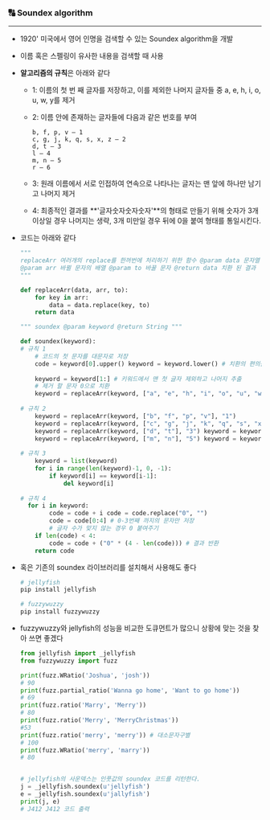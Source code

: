 ### 🔠 Soundex algorithm

---

- 1920' 미국에서 영어 인명을 검색할 수 있는 Soundex algorithm을 개발

- 이름 혹은 스펠링이 유사한 내용을 검색할 때 사용

- **알고리즘의 규칙**은 아래와 같다

  - 1: 이름의 첫 번 째 글자를 저장하고, 이를 제외한 나머지 글자들 중 a, e, h, i, o, u, w, y를 제거

  - 2: 이름 안에 존재하는 글자들에 다음과 같은 번호를 부여

    ```
    b, f, p, v — 1
    c, g, j, k, q, s, x, z — 2
    d, t — 3
    l — 4
    m, n — 5
    r — 6
    ```

  - 3: 원래 이름에서 서로 인접하여 연속으로 나타나는 글자는 맨 앞에 하나만 남기고 나머지 제거

  - 4: 최종적인 결과를 **'글자숫자숫자숫자'**의 형태로 만들기 위해 숫자가 3개 이상일 경우 나머지는 생략, 3개 미만일 경우 뒤에 0을 붙여 형태를 통일시킨다.

  

- 코드는 아래와 같다

  ``` python
  """
  replaceArr 여러개의 replace를 한꺼번에 처리하기 위한 함수 @param data 문자열 
  @param arr 바뀔 문자의 배열 @param to 바꿀 문자 @return data 치환 된 결과 
  """ 
  
  def replaceArr(data, arr, to): 
      for key in arr: 
          data = data.replace(key, to)    
      return data 
  
  """ soundex @param keyword @return String """ 
  
  def soundex(keyword): 
  # 규칙 1 
      # 코드의 첫 문자를 대문자로 저장 
      code = keyword[0].upper() keyword = keyword.lower() # 치환의 편의를 위해 모두 소문자로 치환 
      
      keyword = keyword[1:] # 키워드에서 맨 첫 글자 제외하고 나머지 추출 
      # 제거 할 문자 0으로 치환 
      keyword = replaceArr(keyword, ["a", "e", "h", "i", "o", "u", "w", "y"], "0") 
      
  # 규칙 2 
      keyword = replaceArr(keyword, ["b", "f", "p", "v"], "1") 
      keyword = replaceArr(keyword, ["c", "g", "j", "k", "q", "s", "x", "z"], "2")
      keyword = replaceArr(keyword, ["d", "t"], "3") keyword = keyword.replace("l", "4")
      keyword = replaceArr(keyword, ["m", "n"], "5") keyword = keyword.replace("r", "6") 
      
  # 규칙 3 
      keyword = list(keyword) 
      for i in range(len(keyword)-1, 0, -1): 
          if keyword[i] == keyword[i-1]: 
              del keyword[i] 
              
  # 규칙 4 
  	for i in keyword: 
          code = code + i code = code.replace("0", "") 
          code = code[0:4] # 0-3번째 까지의 문자만 저장 
          # 글자 수가 맞지 않는 경우 0 붙여주기 
      if len(code) < 4: 
          code = code + ("0" * (4 - len(code))) # 결과 반환 
      return code 
  ```



- 혹은 기존의 soundex 라이브러리를 설치해서 사용해도 좋다

  ``` bash
  # jellyfish
  pip install jellyfish
  
  # fuzzywuzzy
  pip install fuzzywuzzy
  ```



- fuzzywuzzy와 jellyfish의 성능을 비교한 도큐먼트가 많으니 상황에 맞는 것을 찾아 쓰면 좋겠다

  ``` python
  from jellyfish import _jellyfish
  from fuzzywuzzy import fuzz
  
  print(fuzz.WRatio('Joshua', 'josh'))
  # 90
  print(fuzz.partial_ratio('Wanna go home', 'Want to go home'))
  # 69
  print(fuzz.ratio('Marry', 'Merry'))
  # 80
  print(fuzz.ratio('Merry', 'MerryChristmas'))
  #53
  print(fuzz.ratio('merry', 'merry')) # 대소문자구별
  # 100
  print(fuzz.WRatio('merry', 'marry'))
  # 80
  
  
  # jellyfish의 사운덱스는 인풋값의 soundex 코드를 리턴한다.
  j = _jellyfish.soundex(u'jellyfish')
  e = _jellyfish.soundex(u'jallyfish')
  print(j, e) 
  # J412 J412 코드 출력
  ```